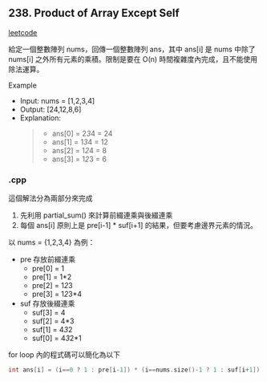 ## 238. Product of Array Except Self
[leetcode](https://leetcode.com/problems/product-of-array-except-self/description/)

給定一個整數陣列 nums，回傳一個整數陣列 ans，其中 ans[i] 是 nums 中除了 nums[i] 之外所有元素的乘積。限制是要在 O(n) 時間複雜度內完成，且不能使用除法運算。

Example
- Input: nums = [1,2,3,4]
- Output: [24,12,8,6]
- Explanation: 
    > - ans[0] = 2*3*4 = 24
    > - ans[1] = 1*3*4 = 12
    > - ans[2] = 1*2*4 = 8
    > - ans[3] = 1*2*3 = 6
### .cpp
這個解法分為兩部分來完成
1. 先利用 partial_sum() 來計算前綴連乘與後綴連乘
2. 每個 ans[i] 原則上是 pre[i-1] * suf[i+1] 的結果，但要考慮邊界元素的情況。

以 nums = {1,2,3,4} 為例：
- pre 存放前綴連乘
    - pre[0] = 1
    - pre[1] = 1*2
    - pre[2] = 1*2*3
    - pre[3] = 1*2*3*4
- suf 存放後綴連乘
    - suf[3] = 4
    - suf[2] = 4*3
    - suf[1] = 4*3*2
    - suf[0] = 4*3*2*1

for loop 內的程式碼可以簡化為以下
```cpp
int ans[i] = (i==0 ? 1 : pre[i-1]) * (i==nums.size()-1 ? 1 : suf[i+1]);
```